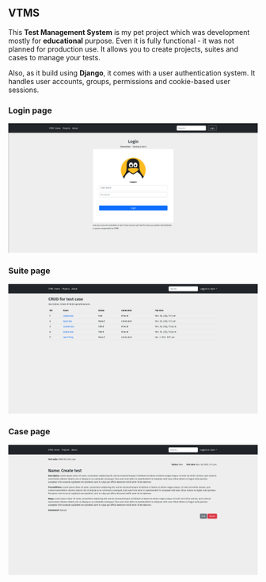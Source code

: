 ## VTMS

This **Test Management System** is my pet project which was development mostly for **educational** purpose. Even it is fully
functional - it was not planned for production use.
It allows you to create projects, suites and cases to manage your tests.

Also, as it build using **Django**, it comes with a user authentication system. It handles user accounts, groups, permissions and cookie-based user 
sessions. 

### Login page
![login page](docs/img/login.png)

### Suite page
![login page](docs/img/suite.png)

### Case page
![login page](docs/img/case.png)
